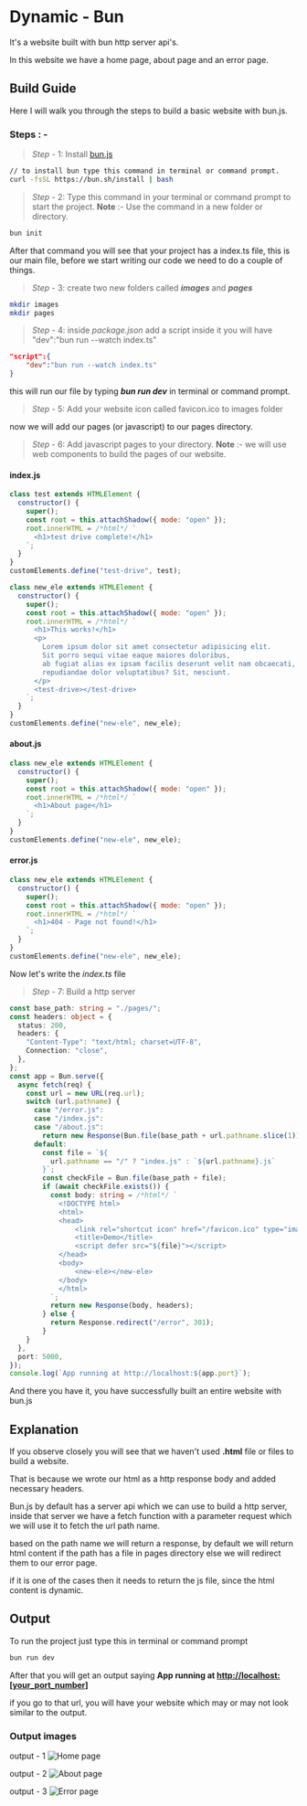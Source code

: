 # Dynamic - Bun

It's a website built with bun http server api's.

In this website we have a home page, about page and an error page.

## Build Guide

Here I will walk you through the steps to build a basic website with bun.js.

### Steps : -

> _Step_ - 1: Install [bun.js](https://bun.sh/)

```bash
// to install bun type this command in terminal or command prompt.
curl -fsSL https://bun.sh/install | bash
```

> _Step_ - 2: Type this command in your terminal or command prompt to start the project.
> **Note** :- Use the command in a new folder or directory.

```bash
bun init
```

After that command you will see that your project has a index.ts file, this is our main file, before we start writing our code we need to do a couple of things.

> _Step_ - 3: create two new folders called _**images**_ and _**pages**_

```bash
mkdir images
mkdir pages
```

> _Step_ - 4: inside _package.json_ add a script inside it you will have "dev":"bun run --watch index.ts"

```json
"script":{
    "dev":"bun run --watch index.ts"
}
```

this will run our file by typing _**bun run dev**_ in terminal or command prompt.

> _Step_ - 5: Add your website icon called favicon.ico to images folder

now we will add our pages (or javascript) to our pages directory.

> _Step_ - 6: Add javascript pages to your directory.
> **Note** :- we will use web components to build the pages of our website.

#### index.js

```js
class test extends HTMLElement {
  constructor() {
    super();
    const root = this.attachShadow({ mode: "open" });
    root.innerHTML = /*html*/ `
      <h1>test drive complete!</h1>
    `;
  }
}
customElements.define("test-drive", test);

class new_ele extends HTMLElement {
  constructor() {
    super();
    const root = this.attachShadow({ mode: "open" });
    root.innerHTML = /*html*/ `
      <h1>This works!</h1>
      <p>
        Lorem ipsum dolor sit amet consectetur adipisicing elit. 
        Sit porro sequi vitae eaque maiores doloribus, 
        ab fugiat alias ex ipsam facilis deserunt velit nam obcaecati, 
        repudiandae dolor voluptatibus? Sit, nesciunt.
      </p>
      <test-drive></test-drive>
    `;
  }
}
customElements.define("new-ele", new_ele);
```

#### about.js

```js
class new_ele extends HTMLElement {
  constructor() {
    super();
    const root = this.attachShadow({ mode: "open" });
    root.innerHTML = /*html*/ `
      <h1>About page</h1>
    `;
  }
}
customElements.define("new-ele", new_ele);
```

#### error.js

```js
class new_ele extends HTMLElement {
  constructor() {
    super();
    const root = this.attachShadow({ mode: "open" });
    root.innerHTML = /*html*/ `
      <h1>404 - Page not found!</h1>
    `;
  }
}
customElements.define("new-ele", new_ele);
```

Now let's write the _index.ts_ file

> _Step_ - 7: Build a http server

```ts
const base_path: string = "./pages/";
const headers: object = {
  status: 200,
  headers: {
    "Content-Type": "text/html; charset=UTF-8",
    Connection: "close",
  },
};
const app = Bun.serve({
  async fetch(req) {
    const url = new URL(req.url);
    switch (url.pathname) {
      case "/error.js":
      case "/index.js":
      case "/about.js":
        return new Response(Bun.file(base_path + url.pathname.slice(1)));
      default:
        const file = `${
          url.pathname == "/" ? "index.js" : `${url.pathname}.js`
        }`;
        const checkFile = Bun.file(base_path + file);
        if (await checkFile.exists()) {
          const body: string = /*html*/ `
            <!DOCTYPE html>
            <html>
            <head>
                <link rel="shortcut icon" href="/favicon.ico" type="image/x-icon" />
                <title>Demo</title>
                <script defer src="${file}"></script>
            </head>
            <body>
                <new-ele></new-ele>
            </body>
            </html>
          `;
          return new Response(body, headers);
        } else {
          return Response.redirect("/error", 301);
        }
    }
  },
  port: 5000,
});
console.log(`App running at http://localhost:${app.port}`);
```

And there you have it, you have successfully built an entire website with bun.js

## Explanation

If you observe closely you will see that we haven't used **.html** file or files to build a website.

That is because we wrote our html as a http response body and added necessary headers.

Bun.js by default has a server api which we can use to build a http server, inside that server we have a fetch function with a parameter request which we will use it to fetch the url path name.

based on the path name we will return a response, by default we will return html content if the path has a file in pages directory else we will redirect them to our error page.

if it is one of the cases then it needs to return the js file, since the html content is dynamic.

## Output

To run the project just type this in terminal or command prompt

```bash
bun run dev
```

After that you will get an output saying **App running at [http://localhost:[your_port_number]](http://localhost:%5Byour_port_number%5D)**

if you go to that url, you will have your website which may or may not look similar to the output.

### Output images

output - 1
![Home page](./images/output%20-%201.webp)

output - 2
![About page](./images/output%20-%202.webp)

output - 3
![Error page](./images/output%20-%203.webp)
